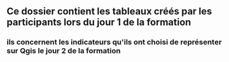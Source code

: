 ## Ce dossier contient les tableaux créés par les participants lors du jour 1 de la formation
### ils concernent les indicateurs qu'ils ont choisi de représenter sur Qgis le jour 2 de la formation
